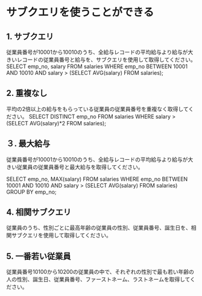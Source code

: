 # サブクエリを使うことができる

## 1. サブクエリ

従業員番号が10001から10010のうち、全給与レコードの平均給与より給与が大きいレコードの従業員番号と給与を、サブクエリを使用して取得してください。
SELECT emp_no, salary
FROM salaries
WHERE emp_no BETWEEN 10001 AND 10010
    AND salary > (SELECT AVG(salary) FROM salaries);

## 2. 重複なし

平均の2倍以上の給与をもらっている従業員の従業員番号を重複なく取得してください。
SELECT DISTINCT emp_no
FROM salaries
WHERE salary > (SELECT AVG(salary)*2 FROM salaries);

## ３. 最大給与

従業員番号が10001から10010のうち、全給与レコードの平均給与より給与が大きい従業員の従業員番号と最大給与を取得してください。

SELECT emp_no, MAX(salary)
FROM salaries
WHERE emp_no BETWEEN 10001 AND 10010
AND salary > (SELECT AVG(salary) FROM salaries)
GROUP BY emp_no;

## 4. 相関サブクエリ

従業員のうち、性別ごとに最高年齢の従業員の性別、従業員番号、誕生日を、相関サブクエリを使用して取得してください。

## 5. 一番若い従業員

従業員番号10100から10200の従業員の中で、それぞれの性別で最も若い年齢の人の性別、誕生日、従業員番号、ファーストネーム、ラストネームを取得してください。